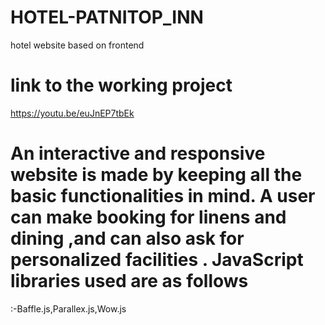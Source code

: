 # HOTEL-PATNITOP_INN
hotel website based on frontend 
# link to the working project
https://youtu.be/euJnEP7tbEk
# An interactive and responsive website is made by keeping all the basic functionalities in mind. A user can make booking for linens and dining ,and can also ask for personalized facilities . JavaScript libraries used are as follows
:-Baffle.js,Parallex.js,Wow.js


